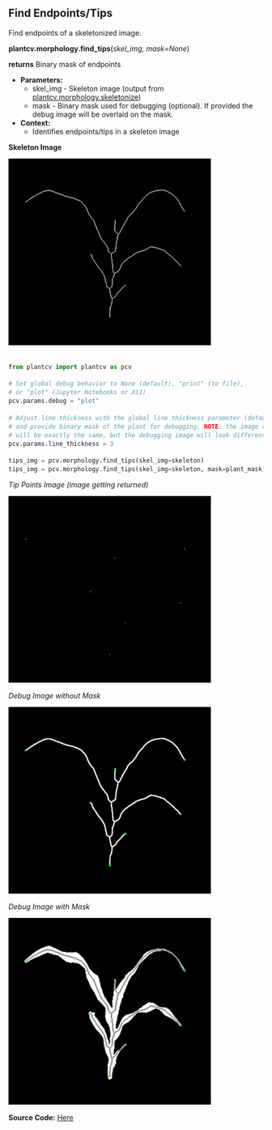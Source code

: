 ## Find Endpoints/Tips

Find endpoints of a skeletonized image.

**plantcv.morphology.find_tips**(*skel_img, mask=None*)

**returns** Binary mask of endpoints 

- **Parameters:**
    - skel_img - Skeleton image (output from [plantcv.morphology.skeletonize](skeletonize.md))
    - mask - Binary mask used for debugging (optional). If provided the debug image will be overlaid on the mask.
- **Context:**
    - Identifies endpoints/tips in a skeleton image

**Skeleton Image**

![Screenshot](img/documentation_images/find_tips/skeleton_image.jpg)

```python

from plantcv import plantcv as pcv

# Set global debug behavior to None (default), "print" (to file), 
# or "plot" (Jupyter Notebooks or X11)
pcv.params.debug = "plot"

# Adjust line thickness with the global line thickness parameter (default = 5),
# and provide binary mask of the plant for debugging. NOTE: the image returned
# will be exactly the same, but the debugging image will look different. 
pcv.params.line_thickness = 3

tips_img = pcv.morphology.find_tips(skel_img=skeleton)
tips_img = pcv.morphology.find_tips(skel_img=skeleton, mask=plant_mask)


```

*Tip Points Image (image getting returned)*

![Screenshot](img/documentation_images/find_tips/tip_pts.jpg)

*Debug Image without Mask*

![Screenshot](img/documentation_images/find_tips/tips_debug.jpg)

*Debug Image with Mask*

![Screenshot](img/documentation_images/find_tips/tips_debug_mask.jpg)

**Source Code:** [Here](https://github.com/danforthcenter/plantcv/blob/master/plantcv/plantcv/morphology/find_tips.py)
